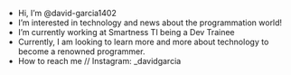 -  Hi, I’m @david-garcia1402
-  I’m interested in technology and news about the programmation world!
-  I’m currently working at Smartness TI being a Dev Trainee
-  Currently, I am looking to learn more and more about technology to become a renowned programmer.
-  How to reach me // Instagram: _davidgarcia

<!---
david-garcia1402/david-garcia1402 is a ✨ special ✨ repository because its `README.md` (this file) appears on your GitHub profile.
You can click the Preview link to take a look at your changes.
--->
